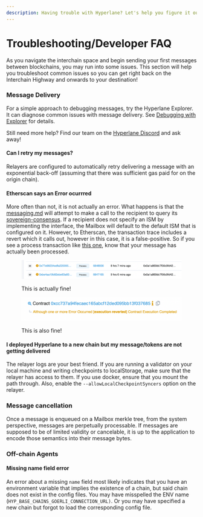 ```yaml
---
description: Having trouble with Hyperlane? Let's help you figure it out!
---
```


# Troubleshooting/Developer FAQ

As you navigate the interchain space and begin sending your first messages between blockchains, you may run into some issues. This section will help you troubleshoot common issues so you can get right back on the Interchain Highway and onwards to your destination!

### Message Delivery

For a simple approach to debugging messages, try the Hyperlane Explorer. It can diagnose common issues with message delivery. See [Debugging with Explorer](explorer/observability.md) for details.

Still need more help? Find our team on the [Hyperlane Discord](http://discord.gg/hyperlane) and ask away!

#### Can I retry my messages?

Relayers are configured to automatically retry delivering a message with an exponential back-off (assuming that there was sufficient gas paid for on the origin chain).

#### Etherscan says an Error ocurrred

More often than not, it is not actually an error. What happens is that the [messaging.md](../protocol/messaging.md "mention") will attempt to make a call to the recipient to query its [sovereign-consensus](../protocol/sovereign-consensus/ "mention"). If a recipient does not specify an ISM by implementing the interface, the Mailbox will default to the default ISM that is configured on it. However, to Etherscan, the transaction trace includes a revert which it calls out, however in this case, it is a false-positive. So if you see a process transaction like [this one](https://goerli-optimism.etherscan.io/tx/0x753843852e95048c21ce7b4e68149e8496beb86174197f8d727467dae1183dae), know that your message has actually been processed.

<figure><img src="../.gitbook/assets/Screen Shot 2023-03-18 at 11.59.44 AM.png" alt=""><figcaption><p>This is actually fine!</p></figcaption></figure>

<figure><img src="../.gitbook/assets/Screen Shot 2023-03-18 at 11.58.57 AM.png" alt=""><figcaption><p>This is also fine!</p></figcaption></figure>

#### I deployed Hyperlane to a new chain but my message/tokens are not getting delivered

The relayer logs are your best friend. If you are running a validator on your local machine and writing checkpoints to localStorage, make sure that the relayer has access to them. If you use docker, ensure that you mount the path through. Also, enable the `--allowLocalCheckpointSyncers` option on the relayer.

### Message cancellation

Once a message is enqueued on a Mailbox merkle tree, from the system perspective, messages are perpetually processable. If messages are supposed to be of limited validity or cancelable, it is up to the application to encode those semantics into their message bytes.&#x20;

### Off-chain Agents

#### Missing name field error

An error about a missing `name` field most likely indicates that you have an environment variable that implies the existence of a chain, but said chain does not exist in the config files. You may have misspelled the ENV name (`HYP_BASE_CHAINS_GOERLI_CONNECTION_URL)`. Or you may have specified a new chain but forgot to load the corresponding config file.
